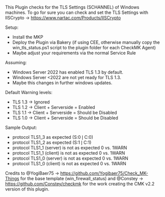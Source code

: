 This Plugin checks for the TLS Settings (SCHANNEL) of Windows machines.
To go for sure you can check and set the TLS Settings with IISCrypto -> https://www.nartac.com/Products/IISCrypto

Setup:

-   Install the MKP
-   Deploy the Plugin via Bakery (if using CEE, otherwise manually copy the win_tls_status.ps1 script to the plugin folder for each CheckMK Agent)
-   Maybe adjust your requirements via the normal Service Rule

Assuming:

-   Windows Server 2022 has enabled TLS 1.3 by default.
-   Windows Server <2022 are not yet ready for TLS 1.3.
-   Maybe this changes in further windows updates.

Default Warning levels:

-   TLS 1.3 -> Ignored
-   TLS 1.2 -> Client + Serverside = Enabled
-   TLS 1.1 -> Client + Serverside = Should be Disabled
-   TLS 1.0 -> Client + Serverside = Should be Disabled

Sample Output:

-   protocol TLS1_3 as expected (S:0❘C:0)
-   protocol TLS1_2 as expected (S:1❘C:1)
-   protocol TLS1_1 (server) is not as expected 0 vs. 1WARN
-   protocol TLS1_1 (client) is not as expected 0 vs. 1WARN
-   protocol TLS1_0 (server) is not as expected 0 vs. 1WARN
-   protocol TLS1_0 (client) is not as expected 0 vs. 1WARN

Credits to @YogiBaer75 -> https://github.com/Yogibaer75/Check_MK-Things for the base template (win_firewall_status) and @Constey -> https://github.com/Constey/checkmk for the work creating the CMK v2.2 version of this plugin.
